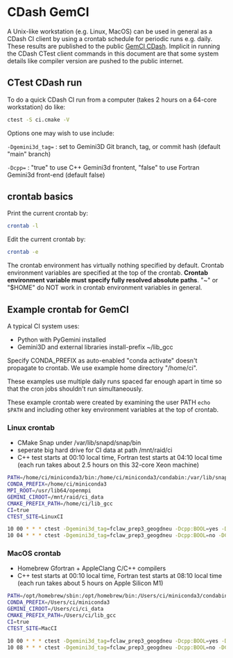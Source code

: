 # CDash GemCI

A Unix-like workstation (e.g. Linux, MacOS) can be used in general as a CDash CI client by using a crontab schedule for periodic runs e.g. daily.
These results are published to the public
[GemCI CDash](https://my.cdash.org/index.php?subproject=python&project=GemCI).
Implicit in running the CDash CTest client commands in this document are that some system details like compiler version are pushed to the public internet.

## CTest CDash run

To do a quick CDash CI run from a computer (takes 2 hours on a 64-core workstation) do like:

```sh
ctest -S ci.cmake -V
```

Options one may wish to use include:

`-Dgemini3d_tag=`
: set to Gemini3D Git branch, tag, or commit hash (default "main" branch)

`-Dcpp=`
: "true" to use C++ Gemini3d frontent, "false" to use Fortran Gemini3d front-end (default false)

## crontab basics

Print the current crontab by:

```sh
crontab -l
```

Edit the current crontab by:

```sh
crontab -e
```

The crontab environment has virtually nothing specified by default.
Crontab environment variables are specified at the top of the crontab.
**Crontab environment variable must specify fully resolved absolute paths**.
"~" or "$HOME" do NOT work in crontab environment variables in general.

## Example crontab for GemCI

A typical CI system uses:

* Python with PyGemini installed
* Gemini3D and external libraries install-prefix ~/lib_gcc

Specify CONDA_PREFIX as auto-enabled "conda activate" doesn't propagate to crontab.
We use example home directory "/home/ci".

These examples use multiple daily runs spaced far enough apart in time so that the cron jobs shouldn't run simultaneously.

These example crontab were created by examining the user PATH `echo $PATH` and including other key environment variables at the top of crontab.

### Linux crontab

* CMake Snap under /var/lib/snapd/snap/bin
* seperate big hard drive for CI data at path /mnt/raid/ci
* C++ test starts at 00:10 local time, Fortran test starts at 04:10 local time (each run takes about 2.5 hours on this 32-core Xeon machine)

```sh
PATH=/home/ci/miniconda3/bin:/home/ci/miniconda3/condabin:/var/lib/snapd/snap/bin:/usr/share/Modules/bin:/usr/local/bin:/usr/bin:/usr/local/sbin:/usr/sbin
CONDA_PREFIX=/home/ci/miniconda3
MPI_ROOT=/usr/lib64/openmpi
GEMINI_CIROOT=/mnt/raid/ci_data
CMAKE_PREFIX_PATH=/home/ci/lib_gcc
CI=true
CTEST_SITE=LinuxCI

10 00 * * * ctest -Dgemini3d_tag=fclaw_prep3_geogdneu -Dcpp:BOOL=yes -DCTEST_MODEL=Nightly -S $HOME/code/gemci/ci.cmake -V
10 04 * * * ctest -Dgemini3d_tag=fclaw_prep3_geogdneu -Dcpp:BOOL=no -DCTEST_MODEL=Nightly -S $HOME/code/gemci/ci.cmake -V
```

### MacOS crontab

* Homebrew Gfortran + AppleClang C/C++ compilers
* C++ test starts at 00:10 local time, Fortran test starts at 08:10 local time (each run takes about 5 hours on Apple Silicon M1)

```sh
PATH=/opt/homebrew/sbin:/opt/homebrew/bin:/Users/ci/miniconda3/condabin:/usr/local/bin:/usr/bin:/bin:/usr/sbin:/sbin:/Library/Apple/usr/bin
CONDA_PREFIX=/Users/ci/miniconda3
GEMINI_CIROOT=/Users/ci/ci_data
CMAKE_PREFIX_PATH=/Users/ci/lib_gcc
CI=true
CTEST_SITE=MacCI

10 00 * * * ctest -Dgemini3d_tag=fclaw_prep3_geogdneu -Dcpp:BOOL=yes -DCTEST_MODEL=Nightly -S $HOME/code/gemci/ci.cmake -V
10 08 * * * ctest -Dgemini3d_tag=fclaw_prep3_geogdneu -Dcpp:BOOL=no -DCTEST_MODEL=Nightly -S $HOME/code/gemci/ci.cmake -V
```
